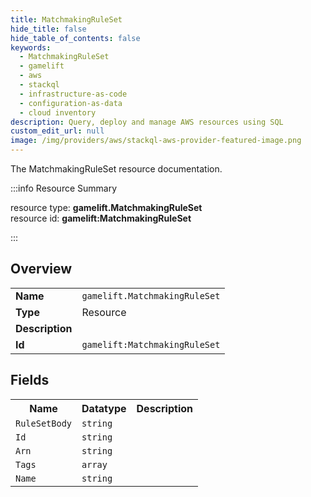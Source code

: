 ```yaml
---
title: MatchmakingRuleSet
hide_title: false
hide_table_of_contents: false
keywords:
  - MatchmakingRuleSet
  - gamelift
  - aws
  - stackql
  - infrastructure-as-code
  - configuration-as-data
  - cloud inventory
description: Query, deploy and manage AWS resources using SQL
custom_edit_url: null
image: /img/providers/aws/stackql-aws-provider-featured-image.png
---
```

The MatchmakingRuleSet resource documentation.

:::info Resource Summary

<div class="row">
<div class="providerDocColumn">
<span>resource type:&nbsp;<b>gamelift.MatchmakingRuleSet</b></span><br />
<span>resource id:&nbsp;<b>gamelift:MatchmakingRuleSet</b></span><br />
</div>
</div>

:::

## Overview
<table><tbody>
<tr><td><b>Name</b></td><td><code>gamelift.MatchmakingRuleSet</code></td></tr>
<tr><td><b>Type</b></td><td>Resource</td></tr>
<tr><td><b>Description</b></td><td></td></tr>
<tr><td><b>Id</b></td><td><code>gamelift:MatchmakingRuleSet</code></td></tr>
</tbody></table>

## Fields
<table><tbody>
<tr><th>Name</th><th>Datatype</th><th>Description</th></tr>
<tr><td><code>RuleSetBody</code></td><td><code>string</code></td><td></td></tr><tr><td><code>Id</code></td><td><code>string</code></td><td></td></tr><tr><td><code>Arn</code></td><td><code>string</code></td><td></td></tr><tr><td><code>Tags</code></td><td><code>array</code></td><td></td></tr><tr><td><code>Name</code></td><td><code>string</code></td><td></td></tr>
</tbody></table>